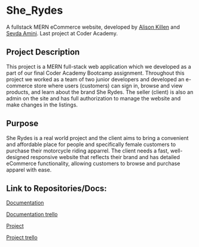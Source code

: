 # She_Rydes
A fullstack MERN eCommerce website, developed by [Alison Killen](https://github.com/alikillen) and [Sevda Amini](https://github.com/Sevicode). Last project at Coder Academy.

## Project Description
This project is a MERN full-stack web application which we developed as a part of our final Coder Academy Bootcamp assignment. Throughout this project we worked as a team of two junior developers and developed an e-commerce store where users (customers) can sign in, browse and view products, and learn about the brand She Rydes. The seller (client) is also an admin on the site and has full authorization to manage the website and make changes in the listings.

## Purpose
She Rydes is a real world project and the client aims to bring a convenient and affordable place for people and specifically female customers to purchase their motorcycle riding apparrel. The client needs a fast, well-designed responsive website that reflects their brand and has detailed eCommerce functionality, allowing customers to browse and purchase apparel with ease.

## Link to Repositories/Docs:
[Documentation](https://github.com/Sevicode/SevliMERN_partA/tree/master)

[Documentation trello](https://trello.com/b/3EnvVQCG/sevlimern-project)

[Project](https://github.com/alikillen/She_Rydes)

[Project trello](https://trello.com/b/6XIHjcSJ/sevlimern-partb)
